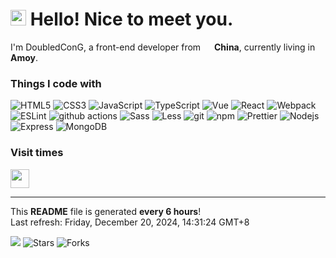 <h1>
    <img src="https://emojis.slackmojis.com/emojis/images/1660853767/60881/meow_attention.gif?1660853767" width="25"/> 
    Hello! Nice to meet you.
</h1>

<p>
    I'm DoubledConG, a front-end developer from 
    <img src="https://cdn-icons-png.flaticon.com/128/197/197375.png" width="14"/> 
    <b>China</b>, 
    currently living in <b>Amoy</b>.
</p>

<h3>Things I code with</h3>

<p>
    <img alt="HTML5" src="https://img.shields.io/badge/-HTML5-%23E44D27?style=flat-square&logo=html5&logoColor=ffffff"/>
    <img alt="CSS3" src="https://img.shields.io/badge/-CSS3-%231572B6?style=flat-square&logo=css3"/>
    <img alt="JavaScript" src="https://img.shields.io/badge/-JavaScript-F7DF1C?style=flat-square&logo=javascript&logoColor=white" />
    <img alt="TypeScript" src="https://img.shields.io/badge/-TypeScript-007ACC?style=flat-square&logo=typescript&logoColor=white" />
    <img alt="Vue" src="https://img.shields.io/badge/-Vue-%232c3e50?style=flat-square&logo=Vue.js"/>
    <img alt="React" src="https://img.shields.io/badge/-React-45b8d8?style=flat-square&logo=react&logoColor=white" />
    <img alt="Webpack" src="https://img.shields.io/badge/-Webpack-8DD6F9?style=flat-square&logo=webpack&logoColor=white" /> 
    <img alt="ESLint" src="https://img.shields.io/badge/-ESLint-%234B32C3?style=flat-square&logo=eslint" />
    <img alt="github actions" src="https://img.shields.io/badge/-Github_Actions-2088FF?style=flat-square&logo=github-actions&logoColor=white" />
    <img alt="Sass" src="https://img.shields.io/badge/-Sass-CC6699?style=flat-square&logo=sass&logoColor=white" />
    <img alt="Less" src="https://img.shields.io/badge/-Less-1D365D?style=flat-square&logo=less&logoColor=white" />
    <img alt="git" src="https://img.shields.io/badge/-Git-F05032?style=flat-square&logo=git&logoColor=white" />
    <img alt="npm" src="https://img.shields.io/badge/-NPM-CB3837?style=flat-square&logo=npm&logoColor=white" />
    <img alt="Prettier" src="https://img.shields.io/badge/-Prettier-F7B93E?style=flat-square&logo=prettier&logoColor=white" />
    <img alt="Nodejs" src="https://img.shields.io/badge/-Nodejs-43853d?style=flat-square&logo=Node.js&logoColor=white" />
    <img alt="Express" src="https://img.shields.io/badge/-Express-%231572B6?style=flat-square&logo=Express&logoColor=white" />
    <img alt="MongoDB" src="https://img.shields.io/badge/-MongoDB-13aa52?style=flat-square&logo=mongodb&logoColor=white" />
</p>

<h3>Visit times</h3>

<p>
    <img src="https://profile-counter.glitch.me/cccoding365/count.svg" height="30" />
</p>

------------

<p>
    This <b>README</b> file is generated <b>every 6 hours</b>!<br />
    Last refresh: Friday, December 20, 2024, 14:31:24 GMT+8<br />
</p>

<p>
    <img src="https://github.com/cccoding365/cccoding365/workflows/README%20build/badge.svg" /> 
    <img alt="Stars" src="https://img.shields.io/github/stars/cccoding365/cccoding365?style=flat-square&labelColor=343b41"/> 
    <img alt="Forks" src="https://img.shields.io/github/forks/cccoding365/cccoding365?style=flat-square&labelColor=343b41"/>
</p>